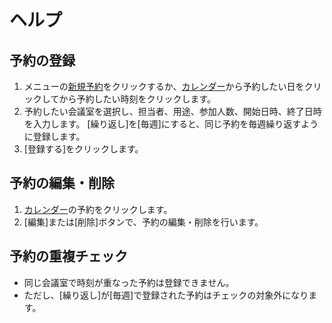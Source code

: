 # ヘルプ

## 予約の登録

1. メニューの[新規予約](/reservations/new)をクリックするか、[カレンダー](/calendar/index)から予約したい日をクリックしてから予約したい時刻をクリックします。
2. 予約したい会議室を選択し、担当者、用途、参加人数、開始日時、終了日時を入力します。
   [繰り返し]を[毎週]にすると、同じ予約を毎週繰り返すように登録します。
3. [登録する]をクリックします。

## 予約の編集・削除

1. [カレンダー](/calendar/index)の予約をクリックします。
2. [編集]または[削除]ボタンで、予約の編集・削除を行います。

## 予約の重複チェック

* 同じ会議室で時刻が重なった予約は登録できません。
* ただし、[繰り返し]が[毎週]で登録された予約はチェックの対象外になります。

